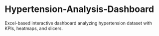 # Hypertension-Analysis-Dashboard
Excel-based interactive dashboard analyzing hypertension dataset with KPIs, heatmaps, and slicers.
